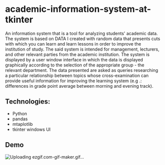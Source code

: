 # academic-information-system-at-tkinter
An information system that is a tool for analyzing students' academic data.
The system is based on DATA I created with random data that presents cuts with which you can learn and learn lessons in order to improve the institution of study. The said system is intended for management, lecturers, and other relevant parties from the academic institution.
The system is displayed by a user window interface in which the data is displayed graphically according to the selection of the appropriate group - the relevant department. The data presented are asked as queries researching a particular relationship between topics whose cross-examination can provide useful information for improving the learning system (e.g .: differences in grade point average between morning and evening track).

## Technologies:
- Python
- pandas
- mtaplotlib
- tkinter windows UI

## Demo
![Uploading ezgif.com-gif-maker.gif…]()
